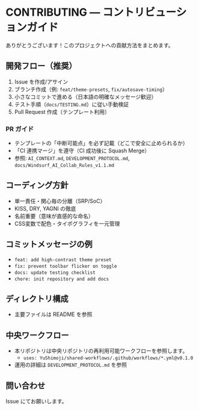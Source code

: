 # CONTRIBUTING — コントリビューションガイド

ありがとうございます！このプロジェクトへの貢献方法をまとめます。

## 開発フロー（推奨）
1. Issue を作成/アサイン
2. ブランチ作成（例: `feat/theme-presets`, `fix/autosave-timing`）
3. 小さなコミットで進める（日本語の明確なメッセージ歓迎）
4. テスト手順（`docs/TESTING.md`）に従い手動検証
5. Pull Request 作成（テンプレート利用）

### PR ガイド
- テンプレートの「中断可能点」を必ず記載（どこで安全に止められるか）
- 「CI 連携マージ」を遵守（CI 成功後に Squash Merge）
- 参照: `AI_CONTEXT.md`, `DEVELOPMENT_PROTOCOL.md`, `docs/Windsurf_AI_Collab_Rules_v1.1.md`

## コーディング方針
- 単一責任・関心毎の分離（SRP/SoC）
- KISS, DRY, YAGNI の徹底
- 名前重要（意味が直感的な命名）
- CSS変数で配色・タイポグラフィを一元管理

## コミットメッセージの例
- `feat: add high-contrast theme preset`
- `fix: prevent toolbar flicker on toggle`
- `docs: update testing checklist`
- `chore: init repository and add docs`

## ディレクトリ構成
- 主要ファイルは README を参照

## 中央ワークフロー
- 本リポジトリは中央リポジトリの再利用可能ワークフローを参照します。
  - `uses: YuShimoji/shared-workflows/.github/workflows/*.yml@v0.1.0`
- 運用の詳細は `DEVELOPMENT_PROTOCOL.md` を参照

## 問い合わせ
Issue にてお願いします。

